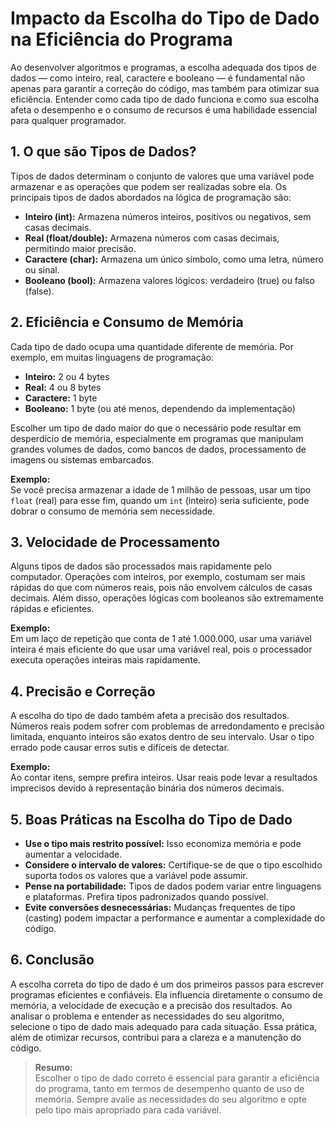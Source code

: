 
# Impacto da Escolha do Tipo de Dado na Eficiência do Programa

Ao desenvolver algoritmos e programas, a escolha adequada dos tipos de dados — como inteiro, real, caractere e booleano — é fundamental não apenas para garantir a correção do código, mas também para otimizar sua eficiência. Entender como cada tipo de dado funciona e como sua escolha afeta o desempenho e o consumo de recursos é uma habilidade essencial para qualquer programador.

## 1. O que são Tipos de Dados?

Tipos de dados determinam o conjunto de valores que uma variável pode armazenar e as operações que podem ser realizadas sobre ela. Os principais tipos de dados abordados na lógica de programação são:

- **Inteiro (int):** Armazena números inteiros, positivos ou negativos, sem casas decimais.
- **Real (float/double):** Armazena números com casas decimais, permitindo maior precisão.
- **Caractere (char):** Armazena um único símbolo, como uma letra, número ou sinal.
- **Booleano (bool):** Armazena valores lógicos: verdadeiro (true) ou falso (false).

## 2. Eficiência e Consumo de Memória

Cada tipo de dado ocupa uma quantidade diferente de memória. Por exemplo, em muitas linguagens de programação:

- **Inteiro:** 2 ou 4 bytes
- **Real:** 4 ou 8 bytes
- **Caractere:** 1 byte
- **Booleano:** 1 byte (ou até menos, dependendo da implementação)

Escolher um tipo de dado maior do que o necessário pode resultar em desperdício de memória, especialmente em programas que manipulam grandes volumes de dados, como bancos de dados, processamento de imagens ou sistemas embarcados.

**Exemplo:**  
Se você precisa armazenar a idade de 1 milhão de pessoas, usar um tipo `float` (real) para esse fim, quando um `int` (inteiro) seria suficiente, pode dobrar o consumo de memória sem necessidade.

## 3. Velocidade de Processamento

Alguns tipos de dados são processados mais rapidamente pelo computador. Operações com inteiros, por exemplo, costumam ser mais rápidas do que com números reais, pois não envolvem cálculos de casas decimais. Além disso, operações lógicas com booleanos são extremamente rápidas e eficientes.

**Exemplo:**  
Em um laço de repetição que conta de 1 até 1.000.000, usar uma variável inteira é mais eficiente do que usar uma variável real, pois o processador executa operações inteiras mais rapidamente.

## 4. Precisão e Correção

A escolha do tipo de dado também afeta a precisão dos resultados. Números reais podem sofrer com problemas de arredondamento e precisão limitada, enquanto inteiros são exatos dentro de seu intervalo. Usar o tipo errado pode causar erros sutis e difíceis de detectar.

**Exemplo:**  
Ao contar itens, sempre prefira inteiros. Usar reais pode levar a resultados imprecisos devido à representação binária dos números decimais.

## 5. Boas Práticas na Escolha do Tipo de Dado

- **Use o tipo mais restrito possível:** Isso economiza memória e pode aumentar a velocidade.
- **Considere o intervalo de valores:** Certifique-se de que o tipo escolhido suporta todos os valores que a variável pode assumir.
- **Pense na portabilidade:** Tipos de dados podem variar entre linguagens e plataformas. Prefira tipos padronizados quando possível.
- **Evite conversões desnecessárias:** Mudanças frequentes de tipo (casting) podem impactar a performance e aumentar a complexidade do código.

## 6. Conclusão

A escolha correta do tipo de dado é um dos primeiros passos para escrever programas eficientes e confiáveis. Ela influencia diretamente o consumo de memória, a velocidade de execução e a precisão dos resultados. Ao analisar o problema e entender as necessidades do seu algoritmo, selecione o tipo de dado mais adequado para cada situação. Essa prática, além de otimizar recursos, contribui para a clareza e a manutenção do código.

> **Resumo:**  
> Escolher o tipo de dado correto é essencial para garantir a eficiência do programa, tanto em termos de desempenho quanto de uso de memória. Sempre avalie as necessidades do seu algoritmo e opte pelo tipo mais apropriado para cada variável.
```
